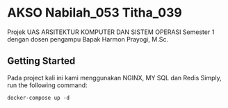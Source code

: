 # AKSO Nabilah_053 Titha_039
Projek UAS ARSITEKTUR KOMPUTER DAN SISTEM OPERASI Semester 1 dengan dosen pengampu Bapak Harmon Prayogi, M.Sc. 

## Getting Started
Pada project kali ini kami menggunakan NGINX, MY SQL dan Redis
Simply, run the following command:
```
docker-compose up -d 
```